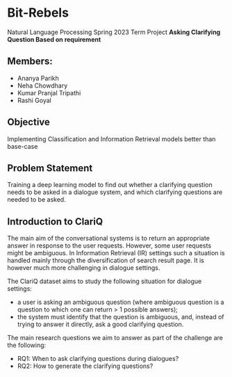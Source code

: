 # Bit-Rebels
Natural Language Processing Spring 2023 Term Project **Asking Clarifying Question Based on requirement**


## Members:
+ Ananya Parikh                       
+ Neha Chowdhary
+ Kumar Pranjal Tripathi
+ Rashi Goyal


## Objective
Implementing Classification and Information Retrieval models better than base-case


## Problem Statement
Training a deep learning model to find out whether a clarifying question needs to be asked in a dialogue system, and which clarifying questions are needed to be asked.

## Introduction to ClariQ
The main aim of the conversational systems is to return an appropriate answer in response to the user requests. However, some user requests might be ambiguous. In Information Retrieval (IR) settings such a situation is handled mainly through the diversification of search result page. It is however much more challenging in dialogue settings.

The ClariQ dataset aims to study the following situation for dialogue settings:

* a user is asking an ambiguous question (where ambiguous question is a question to which one can return > 1 possible answers);
* the system must identify that the question is ambiguous, and, instead of trying to answer it directly, ask a good clarifying question.

The main research questions we aim to answer as part of the challenge are the following:

  + RQ1: When to ask clarifying questions during dialogues?
  + RQ2: How to generate the clarifying questions?
